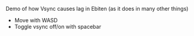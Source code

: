 Demo of how Vsync causes lag in Ebiten (as it does in many other things)

* Move with WASD
* Toggle vsync off/on with spacebar
